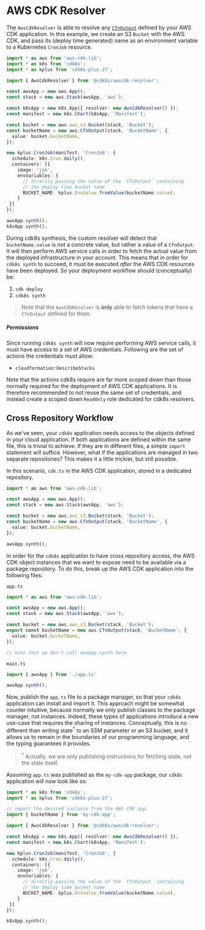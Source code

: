 # AWS CDK Resolver

The `AwsCdkResolver` is able to resolve any [`CfnOutput`](https://docs.aws.amazon.com/cdk/api/v2/docs/aws-cdk-lib.CfnOutput.html) 
defined by your AWS CDK application. In this example, we create an S3 `Bucket` with the AWS CDK, and pass its (deploy time generated) 
name as an environment variable to a Kubernetes `CronJob` resource.

```ts
import * as aws from 'aws-cdk-lib';
import * as k8s from 'cdk8s';
import * as kplus from 'cdk8s-plus-27';

import { AwsCdkResolver } from '@cdk8s/awscdk-resolver';

const awsApp = new aws.App();
const stack = new aws.Stack(awsApp, 'aws');

const k8sApp = new k8s.App({ resolver: new AwsCdkResolver() });
const manifest = new k8s.Chart(k8sApp, 'Manifest');

const bucket = new aws.aws_s3.Bucket(stack, 'Bucket');
const bucketName = new aws.CfnOutput(stack, 'BucketName', {
  value: bucket.bucketName,
});

new kplus.CronJob(manifest, 'CronJob', {
  schedule: k8s.Cron.daily(),
  containers: [{
    image: 'job',
    envVariables: {
      // directly passing the value of the `CfnOutput` containing 
      // the deploy time bucket name
      BUCKET_NAME: kplus.EnvValue.fromValue(bucketName.value),
    }
 }]
});

awsApp.synth();
k8sApp.synth();
```

During cdk8s synthesis, the custom resolver will detect that `bucketName.value` is not a concrete value, 
but rather a value of a `CfnOutput`. It will then perform AWS service calls in order to fetch the 
actual value from the deployed infrastructure in your account. This means that in order 
for `cdk8s synth` to succeed, it must be executed *after* the AWS CDK resources 
have been deployed. So your deployment workflow should (conceptually) be:

1. `cdk deploy`
2. `cdk8s synth`

> Note that the `AwsCdkResolver` is **only** able to fetch tokens that have a `CfnOutput` defined for them.

##### Permissions

Since running `cdk8s synth` will now require performing AWS service calls, it must have access 
to a set of AWS credentials. Following are the set of actions the credentials must allow:

- `cloudformation:DescribeStacks`

Note that the actions cdk8s require are far more scoped down than those normally required for the 
deployment of AWS CDK applications. It is therefore recommended to not reuse the same set of credentials, 
and instead create a scoped down `ReadOnly` role dedicated for cdk8s resolvers.

## Cross Repository Workflow

As we've seen, your `cdk8s` application needs access to the objects defined in your cloud application. If both applications
are defined within the same file, this is trivial to achieve. If they are in different files, a simple `import` statement will suffice.
However, what if the applications are managed in two separate repositories? This makes it a little trickier, but still possible. 

In this scenario, `cdk.ts` in the AWS CDK application, stored in a dedicated repository.

```ts
import * as aws from 'aws-cdk-lib';

const awsApp = new aws.App();
const stack = new aws.Stack(awsApp, 'aws');

const bucket = new aws.aws_s3.Bucket(stack, 'Bucket');
const bucketName = new aws.CfnOutput(stack, 'BucketName', {
  value: bucket.bucketName,
});

awsApp.synth();
```

In order for the `cdk8s` application to have cross repository access, the AWS CDK object instances that we want to expose need to be available
via a package repository. To do this, break up the AWS CDK application into the following files:

`app.ts`

```ts
import * as aws from 'aws-cdk-lib';

const awsApp = new aws.App();
const stack = new aws.Stack(awsApp, 'aws');

const bucket = new aws.aws_s3.Bucket(stack, 'Bucket');
export const bucketName = new aws.CfnOutput(stack, 'BucketName', {
  value: bucket.bucketName,
});

// note that we don't call awsApp.synth here
```

`main.ts`

```ts
import { awsApp } from './app.ts'

awsApp.synth();
```

Now, publish the `app.ts` file to a package manager, so that your `cdk8s` application can install and import it. 
This approach might be somewhat counter intuitive, because normally we only publish classes to the package manager, 
not instances. Indeed, these types of applications introduce a new use-case that requires the sharing of instances.
Conceptually, this is no different than writing state<sup>*</sup> to an SSM parameter or an S3 bucket, and it allows us to remain 
in the boundaries of our programming language, and the typing guarantees it provides.

> <sup>*</sup> Actually, we are only publishing instructions for fetching state, not the state itself.

Assuming `app.ts` was published as the `my-cdk-app` package, our `cdk8s` application will now look like so:

```ts
import * as k8s from 'cdk8s';
import * as kplus from 'cdk8s-plus-27';

// import the desired instance from the AWS CDK app.
import { bucketName } from 'my-cdk-app';

import { AwsCdkResolver } from '@cdk8s/awscdk-resolver';

const k8sApp = new k8s.App({ resolver: new AwsCdkResolver() });
const manifest = new k8s.Chart(k8sApp, 'Manifest');

new kplus.CronJob(manifest, 'CronJob', {
  schedule: k8s.Cron.daily(),
  containers: [{
    image: 'job',
    envVariables: {
      // directly passing the value of the `CfnOutput` containing 
      // the deploy time bucket name
      BUCKET_NAME: kplus.EnvValue.fromValue(bucketName.value),
    }
 }]
});

k8sApp.synth();
```